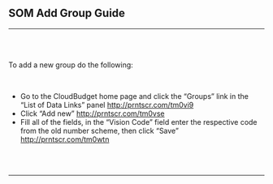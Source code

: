 <html>
<body>

<head>
    <meta charset="UTF-8">
    <title>SOM Add Group Guide</title>
</head>

<h2 id='pageTop'>SOM Add Group Guide</h2>
<hr/>
<br/>
<br/>

<div>
    <p>To add a new group do the following:</p>
    <br/>
    <ul>
        <li> Go to the CloudBudget home page and click the “Groups” link in the “List of Data Links” panel  <a href="http://prntscr.com/tm0vi9">http://prntscr.com/tm0vi9</a></li>
        <li> Click “Add new”   <a href="http://prntscr.com/tm0vse">http://prntscr.com/tm0vse</a></li>
        <li>Fill all of the fields, in the “Vision Code” field enter the respective code from the old number scheme, then click “Save” <a href="http://prntscr.com/tm0wtn">http://prntscr.com/tm0wtn</a></li>
    </ul>
</div>
<br/>

<br/>
<hr/>
<!--<div>
    Navigate to:
    <p><a href="https://cloudbudgetinc.github.io/Docs/CBCore">CB Base Documentation</a></p>
</div>-->

<button onclick="topFunction()" id="myBtn" title="Go to top">Top</button>

<script>
    let mybutton = document.getElementById("myBtn");
    window.onscroll = function () {
        scrollFunction()
    };

    function scrollFunction() {
        mybutton.style.display = document.body.scrollTop > 20 || document.documentElement.scrollTop > 20 ? "block" : "none";
    }

    function topFunction() {
        document.body.scrollTop = 0;
        document.documentElement.scrollTop = 0;
    }
</script>

<style>
    #myBtn {
        display: none;
        position: fixed;
        bottom: 20px;
        right: 30px;
        z-index: 99;
        font-size: 18px;
        border: 1px solid #b5e853;
        outline: none;
        background-color: #171717;
        color: #b5e853;
        cursor: pointer;
        padding: 15px;
        border-radius: 4px;
    }

    #myBtn:hover {
        background-color: #181818;
    }
</style>


</body>
</html>
